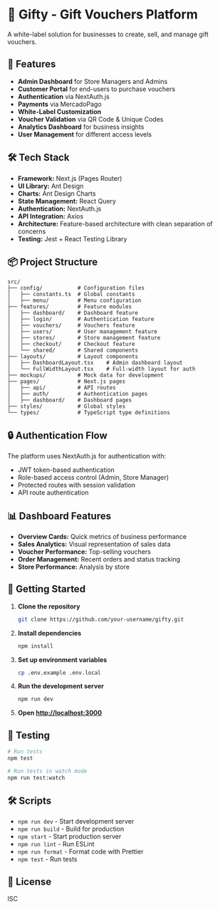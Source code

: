 # 🎁 Gifty - Gift Vouchers Platform

A white-label solution for businesses to create, sell, and manage gift vouchers.

## 🚀 Features

- **Admin Dashboard** for Store Managers and Admins
- **Customer Portal** for end-users to purchase vouchers
- **Authentication** via NextAuth.js
- **Payments** via MercadoPago
- **White-Label Customization**
- **Voucher Validation** via QR Code & Unique Codes
- **Analytics Dashboard** for business insights
- **User Management** for different access levels

## 🛠 Tech Stack

- **Framework:** Next.js (Pages Router)
- **UI Library:** Ant Design
- **Charts:** Ant Design Charts
- **State Management:** React Query
- **Authentication:** NextAuth.js
- **API Integration:** Axios
- **Architecture:** Feature-based architecture with clean separation of concerns
- **Testing:** Jest + React Testing Library

## 📦 Project Structure

```
src/
├── config/           # Configuration files
│   ├── constants.ts  # Global constants
│   ├── menu/         # Menu configuration
├── features/         # Feature modules
│   ├── dashboard/    # Dashboard feature
│   ├── login/        # Authentication feature
│   ├── vouchers/     # Vouchers feature
│   ├── users/        # User management feature
│   ├── stores/       # Store management feature
│   ├── checkout/     # Checkout feature
│   └── shared/       # Shared components
├── layouts/          # Layout components
│   ├── DashboardLayout.tsx    # Admin dashboard layout
│   └── FullWidthLayout.tsx    # Full-width layout for auth
├── mockups/          # Mock data for development
├── pages/            # Next.js pages
│   ├── api/          # API routes
│   ├── auth/         # Authentication pages
│   ├── dashboard/    # Dashboard pages
├── styles/           # Global styles
└── types/            # TypeScript type definitions
```

## 🔒 Authentication Flow

The platform uses NextAuth.js for authentication with:

- JWT token-based authentication
- Role-based access control (Admin, Store Manager)
- Protected routes with session validation
- API route authentication

## 📊 Dashboard Features

- **Overview Cards:** Quick metrics of business performance
- **Sales Analytics:** Visual representation of sales data
- **Voucher Performance:** Top-selling vouchers
- **Order Management:** Recent orders and status tracking
- **Store Performance:** Analysis by store

## 🚀 Getting Started

1. **Clone the repository**
   ```bash
   git clone https://github.com/your-username/gifty.git
   ```

2. **Install dependencies**
   ```bash
   npm install
   ```

3. **Set up environment variables**
   ```bash
   cp .env.example .env.local
   ```

4. **Run the development server**
   ```bash
   npm run dev
   ```

5. **Open [http://localhost:3000](http://localhost:3000)**

## 🧪 Testing

```bash
# Run tests
npm test

# Run tests in watch mode
npm run test:watch
```

## 🛠 Scripts

- `npm run dev` - Start development server
- `npm run build` - Build for production
- `npm start` - Start production server
- `npm run lint` - Run ESLint
- `npm run format` - Format code with Prettier
- `npm test` - Run tests

## 📝 License

ISC